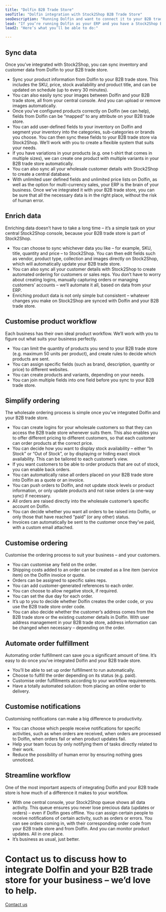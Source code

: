```yaml
---
title: "Dolfin B2B Trade Store"
seoTitle: "Dolfin integration with Stock2Shop B2B Trade Store"
seoDescription: "Running Dolfin and want to connect it to your B2B trade store? A Dolfin B2B trade store integration can dramatically improve your workflow, making your business run more efficiently and saving you time - and money. Find out more!"
lead: "If you’re running Dolfin as your ERP and you have a Stock2Shop B2B trade store, we can easily integrate them with each other. The result? A Dolfin B2B trade store integration: a streamlined workflow and more efficient business."
lead2: "Here’s what you’ll be able to do:"

---
```


Sync data
---------

Once you’ve integrated with Stock2Shop, you can sync inventory and customer data from Dolfin to your B2B trade store.

*   Sync your product information from Dolfin to your B2B trade store. This includes the SKU, price, stock availability and product title, and can be updated on schedule (up to every 30 minutes).
*   You can also easily sync your images between Dolfin and your B2B trade store, all from your central console. And you can upload or remove images automatically.
*   Once you’ve configured products correctly on Dolfin (we can help), fields from Dolfin can be “mapped” to any attribute on your B2B trade store.
*   You can add user-defined fields to your inventory on Dolfin and segment your inventory into the categories, sub-categories or brands you choose. You can then sync these fields to your B2B trade store via Stock2Shop. We’ll work with you to create a flexible system that suits your needs.
*   If you have variations in your products (e.g. one t-shirt that comes in multiple sizes), we can create one product with multiple variants in your B2B trade store automatically.
*   You can also sync all your wholesale customer details with Stock2Shop to create a central database.
*   With unlimited user defined fields and unlimited price lists on Dolfin, as well as the option for multi-currency sales, your ERP is the brain of your business. Once we’ve integrated it with your B2B trade store, you can be sure that all the necessary data is in the right place, without the risk of human error.

Enrich data
-----------

Enriching data doesn’t have to take a long time – it’s a simple task on your central Stock2Shop console, because your B2B trade store is part of Stock2Shop.

*   You can choose to sync whichever data you like – for example, SKU, title, quantity and price – to Stock2Shop. You can then edit fields such as vendor, product type, collection and images directly on Stock2Shop, which will automatically update your B2B trade store.
*   You can also sync all your customer details with Stock2Shop to create automated ordering for customers or sales reps. You don’t have to worry about creating logins, manually capturing orders or managing customers’ accounts – we’ll automate it all, based on data from your ERP.
*   Enriching product data is not only simple but consistent – whatever changes you make on Stock2Shop are synced with Dolfin and your B2B trade store.

Customise product workflow
--------------------------

Each business has their own ideal product workflow. We’ll work with you to figure out what suits your business perfectly.

*   You can limit the quantity of products you send to your B2B trade store (e.g. maximum 50 units per product), and create rules to decide which products are sent.
*   You can assign specific fields (such as brand, description, quantity or price) to different websites.
*   You can create products and variants, depending on your needs.
*   You can join multiple fields into one field before you sync to your B2B trade store.

Simplify ordering
-----------------

The wholesale ordering process is simple once you’ve integrated Dolfin and your B2B trade store.

*   You can create logins for your wholesale customers so that they can access the B2B trade store whenever suits them. This also enables you to offer different pricing to different customers, so that each customer can order products at the correct price.
*   You can decide how you want to display stock availability – either “In Stock” or “Out of Stock”, or by displaying or hiding exact stock availability. This can be tailored to each customer’s view.
*   If you want customers to be able to order products that are out of stock, you can enable back orders.
*   You can automatically raise all orders placed on your B2B trade store into Dolfin as a quote or an invoice.
*   You can push orders to Dolfin, and not update stock levels or product information, or only update products and not raise orders (a one-way sync) if necessary.
*   All orders are raised directly into the wholesale customer’s specific account on Dolfin.
*   You can decide whether you want all orders to be raised into Dolfin, or only those that have reached “paid” (or any other) status.
*   Invoices can automatically be sent to the customer once they’ve paid, with a custom email attached.

Customise ordering
------------------

Customise the ordering process to suit your business – and your customers.

*   You can customise any field on the order.
*   Shipping costs added to an order can be created as a line item (service item) on the Dolfin invoice or quote.
*   Orders can be assigned to specific sales reps.
*   You can add customer-generated references to each order.
*   You can choose to allow negative stock, if required.
*   You can set the due day for each order.
*   It’s up to you to decide whether Dolfin creates the order code, or you use the B2B trade store order code.
*   You can also decide whether the customer’s address comes from the B2B trade store or the existing customer details in Dolfin. With user address management in your B2B trade store, address information can be changed when necessary – depending on the order.

Automate order fulfillment
--------------------------

Automating order fulfillment can save you a significant amount of time. It’s easy to do once you’ve integrated Dolfin and your B2B trade store.

*   You’ll be able to set up order fulfillment to run automatically.
*   Choose to fulfill the order depending on its status (e.g. paid).
*   Customise order fulfillments according to your workflow requirements.
*   Have a totally automated solution: from placing an online order to delivery.

Customise notifications
-----------------------

Customising notifications can make a big difference to productivity.

*   You can choose which people receive notifications for specific activities, such as when orders are received, when orders are processed to Dolfin, when orders fail or when product updates fail.
*   Help your team focus by only notifying them of tasks directly related to their work.
*   Reduce the possibility of human error by ensuring nothing goes unnoticed.

Streamline workflow
-------------------

One of the most important aspects of integrating Dolfin and your B2B trade store is how much of a difference it makes to your workflow.

*   With one central console, your Stock2Shop queue shows all data activity. This queue ensures you never lose precious data (updates or orders) – even if Dolfin goes offline. You can assign certain people to receive notifications of certain activity, such as orders or errors. You can see orders coming in, with their corresponding order code from your B2B trade store and from Dolfin. And you can monitor product updates. All in one place.
*   It’s business as usual, just better.

Contact us to discuss how to integrate Dolfin and your B2B trade store for your business – we’d love to help.
=============================================================================================================

[Contact us](/contact-us "Contact Stock2Shop")
